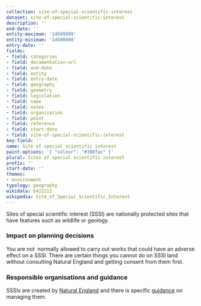 ```yaml
---
collection: site-of-special-scientific-interest
dataset: site-of-special-scientific-interest
description: ''
end-date: ''
entity-maximum: '14599999'
entity-minimum: '14500000'
entry-date: ''
fields:
- field: categories
- field: documentation-url
- field: end-date
- field: entity
- field: entry-date
- field: geography
- field: geometry
- field: legislation
- field: name
- field: notes
- field: organisation
- field: point
- field: reference
- field: start-date
- field: site-of-special-scientific-interest
key-field: ''
name: Site of special scientific interest
paint-options: '{ "colour": "#308fac" }'
plural: Sites of special scientific interest
prefix: ''
start-date: ''
themes:
- environment
typology: geography
wikidata: Q422211
wikipedia: Site_of_Special_Scientific_Interest
---
```

Sites of special scientific interest (SSSI) are nationally protected sites that have features such as wildlife or geology. 

### Impact on planning decisions

You are not  normally allowed to carry out works that could have an adverse effect on a SSSI. There are certain things you cannot do on SSSI land without consulting Natural England and getting consent from them first.

### Responsible organisations and guidance

SSSIs are created by [Natural England](https://www.gov.uk/government/organisations/natural-england) and there is specific [guidance](https://www.gov.uk/guidance/protected-areas-sites-of-special-scientific-interest) on managing them.
